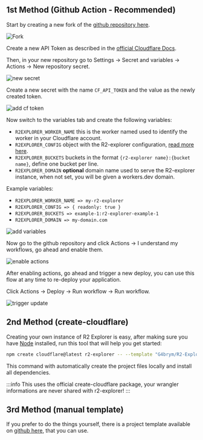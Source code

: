## 1st Method (Github Action - Recommended)

Start by creating a new fork of the [github repository here](https://github.com/G4brym/R2-Explorer/fork).

![Fork](/assets/github-action/fork.png)

Create a new API Token as described in the [official Cloudflare Docs](https://developers.cloudflare.com/workers/wrangler/migration/v1-to-v2/wrangler-legacy/authentication/#api-token).

Then, in your new repository go to Settings -> Secret and variables -> Actions -> New repository secret.

![new secret](/assets/github-action/new-secret.png)

Create a new secret with the name `CF_API_TOKEN` and the value as the newly created token.

![add cf token](/assets/github-action/add-cf-token.png)

Now switch to the variables tab and create the following variables:

- `R2EXPLORER_WORKER_NAME` this is the worker named used to identify the worker in your Cloudflare account.
- `R2EXPLORER_CONFIG` object with the R2-explorer configuration, [read more here](./configuration.md).
- `R2EXPLORER_BUCKETS` buckets in the format `{r2-explorer name}:{bucket name}`, define one bucket per line.
- `R2EXPLORER_DOMAIN` **optional** domain name used to serve the R2-explorer instance, when not set, you will be given a workers.dev domain.


Example variables:

- `R2EXPLORER_WORKER_NAME => my-r2-explorer`
- `R2EXPLORER_CONFIG => { readonly: true }`
- `R2EXPLORER_BUCKETS => example-1:r2-explorer-example-1`
- `R2EXPLORER_DOMAIN => my-domain.com`


![add variables](/assets/github-action/add-variables.png)


Now go to the github repository and click Actions -> I understand my workflows, go ahead and enable them.

![enable actions](/assets/github-action/enable-actions.png)


After enabling actions, go ahead and trigger a new deploy, you can use this flow at any time to re-deploy
your application.

Click Actions -> Deploy -> Run workflow -> Run workflow.

![trigger update](/assets/github-action/trigger-update.png)


## 2nd Method (create-cloudflare)

Creating your own instance of R2 Explorer is easy, after making sure you have [Node](https://nodejs.org) installed,
run this tool that will help you get started:

```bash
npm create cloudflare@latest r2-explorer -- --template "G4brym/R2-Explorer/template"
```

This command with automatically create the project files locally and install all dependencies.


:::info
This uses the official create-cloudflare package, your wrangler informations are never shared with r2-explorer!
:::


## 3rd Method (manual template)

If you prefer to do the things yourself, there is a project template available on
[github here](https://github.com/G4brym/R2-Explorer/tree/main/template), that you can use.
